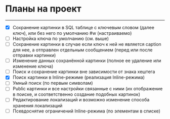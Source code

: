 # Планы на проект
___
- [x] Сохранение картинки в SQL таблице с ключевым словом (далее ключ), или без него по умолчанию #w (настраиваемо)
- [ ] Настройка ключа по умолчанию (см. выше)
- [ ] Сохранение картинки в случае если ключ к ней не является caption для нее, а отправлен отдельным сообщением (перед или после отправки картинки)
- [ ] Изменение данных сохранённой картинки (полное ее удаление или изменение ключа)
- [ ] Поиск и сохранение картинки вне зависимости от знака хештега
- [x] Поиск картинки в Inline-режиме (реализация Inline-режима)
- [ ] Умный поиск (по первым символам)
- [ ] Public картинки и все настройки связанные с ними (их отображение в поиске, и соответственно создание подобных картинок)
- [ ] Редактирование локализаций и возможно изменение способа хранения локализаций
- [ ] Псевдоснятие ограничений Inline-режима (по элементам в списке)